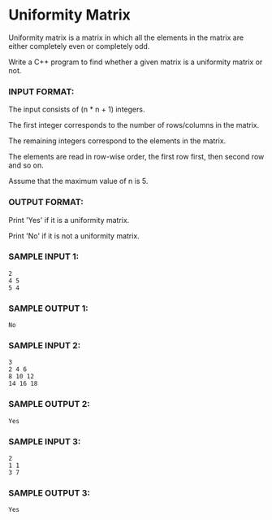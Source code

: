 # Uniformity Matrix

Uniformity matrix is a matrix in which all the elements
in the matrix are either completely even or completely odd.

Write a C++ program to find whether a given matrix is a
uniformity matrix or not.

### INPUT FORMAT:

The input consists of (n * n + 1) integers.

The first integer corresponds to the number of
rows/columns in the matrix.

The remaining integers correspond to the elements in the matrix.

The elements are read in row-wise order, the first row first,
then second row and so on.

Assume that the maximum value of n is 5.

### OUTPUT FORMAT:

Print 'Yes' if it is a uniformity matrix. 

Print 'No' if it is not a uniformity matrix.

### SAMPLE INPUT 1:

```
2
4 5
5 4
```

### SAMPLE OUTPUT 1:

```
No
```

### SAMPLE INPUT 2:

```
3
2 4 6
8 10 12
14 16 18
```

### SAMPLE OUTPUT 2:

```
Yes
```

### SAMPLE INPUT 3:

```
2
1 1
3 7
```

### SAMPLE OUTPUT 3:

```
Yes
```
